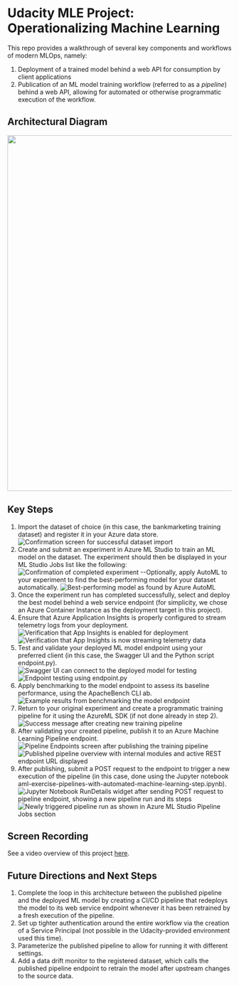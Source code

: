 # Udacity MLE Project: Operationalizing Machine Learning
This repo provides a walkthrough of several key components and workflows of modern MLOps, namely: 
1. Deployment of a trained model behind a web API for consumption by client applications
2. Publication of an ML model training workflow (referred to as a *pipeline*) behind a web API, allowing for automated or otherwise programmatic execution of the workflow. 



## Architectural Diagram
<img width=800 height=800 marginheight="0" marginwidth="0" src="https://edrawcloudpublicus.s3.amazonaws.com/viewer/self/2429275/share/2022-11-13/1668366304/main.svg"></img>

## Key Steps
1. Import the dataset of choice (in this case, the bankmarketing training dataset) and register it in your Azure data store. 
![Confirmation screen for successful dataset import](./assets/Udacity-Project2-dataset-screenshot.PNG)
2.  Create and submit an experiment in Azure ML Studio to train an ML model on the dataset. The experiment should then be displayed in your ML Studio Jobs list like the following: 
![Confirmation of completed experiment](./assets/Udacity-Project2-completed-experiment-screenshot.PNG)
--Optionally, apply AutoML to your experiment to find the best-performing model for your dataset automatically. 
![Best-performing model as found by Azure AutoML](./assets/Udacity-Project2-best-automl-model.PNG)
3. Once the experiment run has completed successfully, select and deploy the best model behind a web service endpoint (for simplicity, we chose an Azure Container Instance as the deployment target in this project). 
4. Ensure that Azure Application Insights is properly configured to stream telemetry logs from your deployment. 
![Verification that App Insights is enabled for deployment](./assets/appinsights_enabled.PNG)
![Verification that App Insights is now streaming telemetry data](./assets/appinsights_logs.PNG)
5. Test and validate your deployed ML model endpoint using your preferred client (in this case, the Swagger UI and the Python script endpoint.py). 
![Swagger UI can connect to the deployed model for testing](./assets/swagger_running.PNG)
![Endpoint testing using endpoint.py](./assets/endpoint_response.PNG)
6. Apply benchmarking to the model endpoint to assess its baseline performance, using the ApacheBench CLI ab. 
![Example results from benchmarking the model endpoint](./assets/benchmarking_results.PNG)
6. Return to your original experiment and create a programmatic training pipeline for it using the AzureML SDK (if not done already in step 2). 
![Success message after creating new training pipeline](./assets/pipeline_created.PNG)
7. After validating your created pipeline, publish it to an Azure Machine Learning Pipeline endpoint. 
![Pipeline Endpoints screen after publishing the training pipeline](./assets/pipeline_endpoint.PNG)
![Published pipeline overview with internal modules and active REST endpoint URL displayed](./assets/pipeline_published_overview_with_components.PNG)
8. After publishing, submit a POST request to the endpoint to trigger a new execution of the pipeline (in this case, done using the Jupyter notebook aml-exercise-pipelines-with-automated-machine-learning-step.ipynb). 
![Jupyter Notebook RunDetails widget after sending POST request to pipeline endpoint, showing a new pipeline run and its steps](./assets/pipeline_rundetails_step_runs.PNG)
![Newly triggered pipeline run as shown in Azure ML Studio Pipeline Jobs section](./assets/scheduled_pipeline_run.PNG)


## Screen Recording
See a video overview of this project [here](https://www.loom.com/share/5698d8093018442b8b9650aa120689f6).

## Future Directions and Next Steps
1. Complete the loop in this architecture between the published pipeline and the deployed ML model by creating a CI/CD pipeline that redeploys the model to its web service endpoint whenever it has been retrained by a fresh execution of the pipeline. 
2. Set up tighter authentication around the entire workflow via the creation of a Service Principal (not possible in the Udacity-provided environment used this time). 
3. Parameterize the published pipeline to allow for running it with different settings. 
4. Add a data drift monitor to the registered dataset, which calls the published pipeline endpoint to retrain the model after upstream changes to the source data. 


